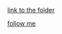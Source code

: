 [link to the folder](https://andreykomov.github.io/templates/MintoAFreeMinimal)

[follow me](https://andreykomov.github.io/templates/)
